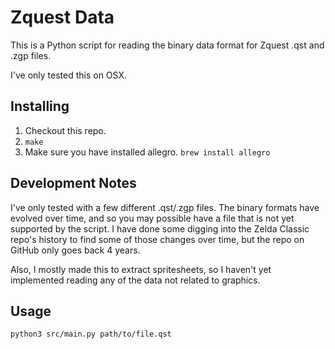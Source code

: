 # Zquest Data

This is a Python script for reading the binary data format for Zquest .qst and .zgp files.

I've only tested this on OSX.

## Installing

1. Checkout this repo.
1. `make`
1. Make sure you have installed allegro. `brew install allegro`

## Development Notes

I've only tested with a few different .qst/.zgp files. The binary formats have evolved over time, and so you may possible have a file that is not yet supported by the script. I have done some digging into the Zelda Classic repo's history to find some of those changes over time, but the repo on GitHub only goes back 4 years.

Also, I mostly made this to extract spritesheets, so I haven't yet implemented reading any of the data not related to graphics.

## Usage

`python3 src/main.py path/to/file.qst`
